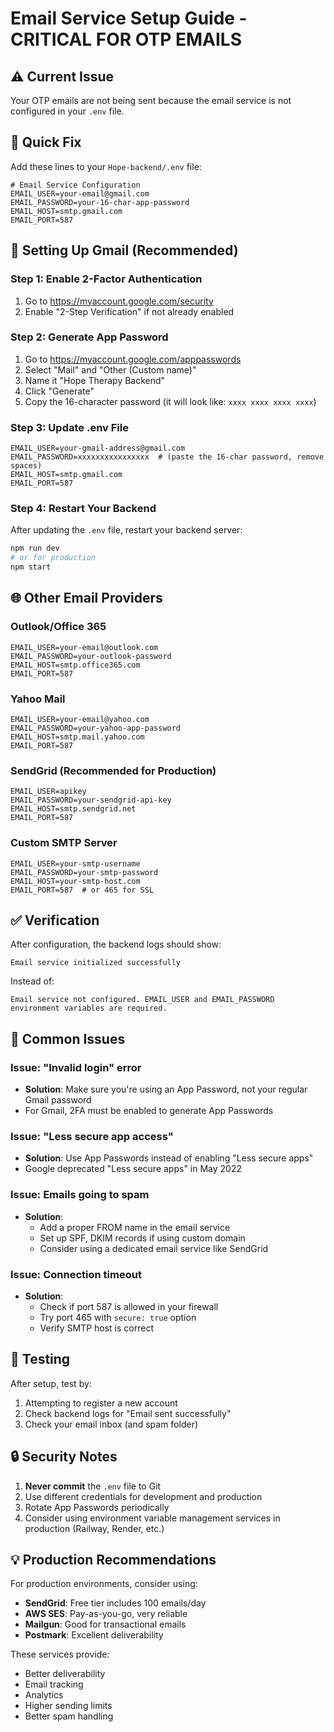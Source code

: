 # Email Service Setup Guide - CRITICAL FOR OTP EMAILS

## ⚠️ Current Issue
Your OTP emails are not being sent because the email service is not configured in your `.env` file.

## 🔧 Quick Fix

Add these lines to your `Hope-backend/.env` file:

```env
# Email Service Configuration
EMAIL_USER=your-email@gmail.com
EMAIL_PASSWORD=your-16-char-app-password
EMAIL_HOST=smtp.gmail.com
EMAIL_PORT=587
```

## 📧 Setting Up Gmail (Recommended)

### Step 1: Enable 2-Factor Authentication
1. Go to https://myaccount.google.com/security
2. Enable "2-Step Verification" if not already enabled

### Step 2: Generate App Password
1. Go to https://myaccount.google.com/apppasswords
2. Select "Mail" and "Other (Custom name)"
3. Name it "Hope Therapy Backend"
4. Click "Generate"
5. Copy the 16-character password (it will look like: `xxxx xxxx xxxx xxxx`)

### Step 3: Update .env File
```env
EMAIL_USER=your-gmail-address@gmail.com
EMAIL_PASSWORD=xxxxxxxxxxxxxxxx  # (paste the 16-char password, remove spaces)
EMAIL_HOST=smtp.gmail.com
EMAIL_PORT=587
```

### Step 4: Restart Your Backend
After updating the `.env` file, restart your backend server:
```bash
npm run dev
# or for production
npm start
```

## 🌐 Other Email Providers

### Outlook/Office 365
```env
EMAIL_USER=your-email@outlook.com
EMAIL_PASSWORD=your-outlook-password
EMAIL_HOST=smtp.office365.com
EMAIL_PORT=587
```

### Yahoo Mail
```env
EMAIL_USER=your-email@yahoo.com
EMAIL_PASSWORD=your-yahoo-app-password
EMAIL_HOST=smtp.mail.yahoo.com
EMAIL_PORT=587
```

### SendGrid (Recommended for Production)
```env
EMAIL_USER=apikey
EMAIL_PASSWORD=your-sendgrid-api-key
EMAIL_HOST=smtp.sendgrid.net
EMAIL_PORT=587
```

### Custom SMTP Server
```env
EMAIL_USER=your-smtp-username
EMAIL_PASSWORD=your-smtp-password
EMAIL_HOST=your-smtp-host.com
EMAIL_PORT=587  # or 465 for SSL
```

## ✅ Verification

After configuration, the backend logs should show:
```
Email service initialized successfully
```

Instead of:
```
Email service not configured. EMAIL_USER and EMAIL_PASSWORD environment variables are required.
```

## 🚨 Common Issues

### Issue: "Invalid login" error
- **Solution**: Make sure you're using an App Password, not your regular Gmail password
- For Gmail, 2FA must be enabled to generate App Passwords

### Issue: "Less secure app access"
- **Solution**: Use App Passwords instead of enabling "Less secure apps"
- Google deprecated "Less secure apps" in May 2022

### Issue: Emails going to spam
- **Solution**: 
  - Add a proper FROM name in the email service
  - Set up SPF, DKIM records if using custom domain
  - Consider using a dedicated email service like SendGrid

### Issue: Connection timeout
- **Solution**: 
  - Check if port 587 is allowed in your firewall
  - Try port 465 with `secure: true` option
  - Verify SMTP host is correct

## 📝 Testing

After setup, test by:
1. Attempting to register a new account
2. Check backend logs for "Email sent successfully"
3. Check your email inbox (and spam folder)

## 🔒 Security Notes

1. **Never commit** the `.env` file to Git
2. Use different credentials for development and production
3. Rotate App Passwords periodically
4. Consider using environment variable management services in production (Railway, Render, etc.)

## 💡 Production Recommendations

For production environments, consider using:
- **SendGrid**: Free tier includes 100 emails/day
- **AWS SES**: Pay-as-you-go, very reliable
- **Mailgun**: Good for transactional emails
- **Postmark**: Excellent deliverability

These services provide:
- Better deliverability
- Email tracking
- Analytics
- Higher sending limits
- Better spam handling

